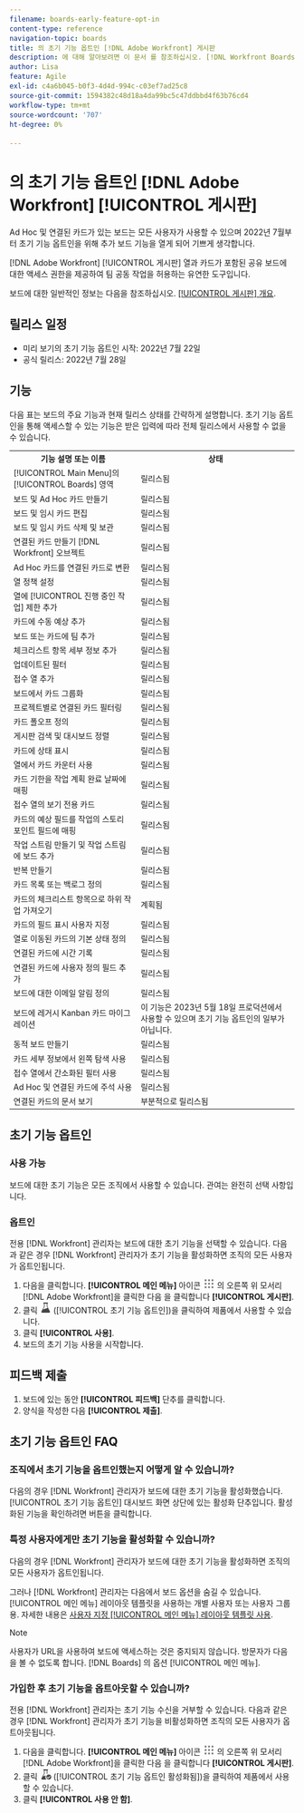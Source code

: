 ```yaml
---
filename: boards-early-feature-opt-in
content-type: reference
navigation-topic: boards
title: 의 초기 기능 옵트인 [!DNL Adobe Workfront] 게시판
description: 에 대해 알아보려면 이 문서 를 참조하십시오. [!DNL Workfront Boards] 초기 기능 옵트인.
author: Lisa
feature: Agile
exl-id: c4a6b045-b0f3-4d4d-994c-c03ef7ad25c8
source-git-commit: 1594382c48d18a4da99bc5c47ddbbd4f63b76cd4
workflow-type: tm+mt
source-wordcount: '707'
ht-degree: 0%

---
```


# 의 초기 기능 옵트인 [!DNL Adobe Workfront] [!UICONTROL 게시판]

Ad Hoc 및 연결된 카드가 있는 보드는 모든 사용자가 사용할 수 있으며 2022년 7월부터 초기 기능 옵트인을 위해 추가 보드 기능을 열게 되어 기쁘게 생각합니다.

[!DNL Adobe Workfront] [!UICONTROL 게시판] 열과 카드가 포함된 공유 보드에 대한 액세스 권한을 제공하여 팀 공동 작업을 허용하는 유연한 도구입니다.

보드에 대한 일반적인 정보는 다음을 참조하십시오. [[!UICONTROL 게시판] 개요](/help/quicksilver/agile/boards-overview.md).

## 릴리스 일정

* 미리 보기의 초기 기능 옵트인 시작: 2022년 7월 22일
* 공식 릴리스: 2022년 7월 28일

## 기능

다음 표는 보드의 주요 기능과 현재 릴리스 상태를 간략하게 설명합니다. 초기 기능 옵트인을 통해 액세스할 수 있는 기능은 받은 입력에 따라 전체 릴리스에서 사용할 수 없을 수 있습니다.

<table style="table-layout:auto"> 
 <tbody> 
  <tr> 
   <th><strong>기능 설명 또는 이름</strong></th>
   <th><strong>상태</strong></th> 
  </tr>
  <tr>
   <td>[!UICONTROL Main Menu]의 [!UICONTROL Boards] 영역</td>
   <td>릴리스됨</td>
  </tr>
    <tr>
   <td>보드 및 Ad Hoc 카드 만들기</td>
   <td>릴리스됨</td>
  </tr>
  <tr>
   <td>보드 및 임시 카드 편집</td>
   <td>릴리스됨</td>
  </tr>
  <tr>
   <td>보드 및 임시 카드 삭제 및 보관</td>
   <td>릴리스됨</td>
  </tr>
  <tr>
   <td>연결된 카드 만들기 [!DNL Workfront] 오브젝트</td>
   <td>릴리스됨</td>
  </tr>
  <tr>
   <td>Ad Hoc 카드를 연결된 카드로 변환</td>
   <td>릴리스됨</td>
  </tr>
  <tr>
   <td>열 정책 설정</td>
   <td>릴리스됨</td>
  </tr>
  <tr>
   <td>열에 [!UICONTROL 진행 중인 작업] 제한 추가</td>
   <td>릴리스됨</td>
  </tr>
  <tr>
   <td>카드에 수동 예상 추가</td>
   <td>릴리스됨</td>
  </tr>
  <tr>
   <td>보드 또는 카드에 팀 추가</td>
   <td>릴리스됨</td>
  </tr>
  <tr>
   <td>체크리스트 항목 세부 정보 추가</td>
   <td>릴리스됨</td>
  </tr>
  <tr>
   <td>업데이트된 필터</td>
   <td>릴리스됨</td>
  </tr>
  <tr>
   <td>접수 열 추가</td>
   <td>릴리스됨</td>
  </tr>
  <tr>
   <td>보드에서 카드 그룹화</td>
   <td>릴리스됨</td>
  </tr>
  <tr>
   <td>프로젝트별로 연결된 카드 필터링</td>
   <td>릴리스됨</td>
  </tr>
  <tr>
   <td>카드 폴오프 정의</td>
   <td>릴리스됨</td>
  </tr>
  <tr>
   <td>게시판 검색 및 대시보드 정렬</td>
   <td>릴리스됨</td>
  </tr>
  <tr>
   <td>카드에 상태 표시</td>
   <td>릴리스됨</td>
  </tr>
  <tr>
   <td>열에서 카드 카운터 사용</td>
   <td>릴리스됨</td>
  </tr>
  <tr>
   <td>카드 기한을 작업 계획 완료 날짜에 매핑</td>
   <td>릴리스됨</td>
  </tr>
  <tr>
   <td>접수 열의 보기 전용 카드</td>
   <td>릴리스됨</td>
  </tr>
  <tr>
   <td>카드의 예상 필드를 작업의 스토리 포인트 필드에 매핑</td>
   <td>릴리스됨</td>
  </tr>
  <tr>
   <td>작업 스트림 만들기 및 작업 스트림에 보드 추가</td>
   <td>릴리스됨</td>
  </tr>
  <tr>
   <td>반복 만들기</td>
   <td>릴리스됨</td>
  </tr>
  <tr>
   <td>카드 목록 또는 백로그 정의</td>
   <td>릴리스됨</td>
  </tr>
  <tr>
   <td>카드의 체크리스트 항목으로 하위 작업 가져오기</td>
   <td>계획됨</td>
  </tr>
  <tr>
   <td>카드의 필드 표시 사용자 지정</td>
   <td>릴리스됨</td>
  </tr>  
  <tr>
   <td>열로 이동된 카드의 기본 상태 정의</td>
   <td>릴리스됨</td>
  </tr>
  <tr>
   <td>연결된 카드에 시간 기록</td>
   <td>릴리스됨</td>
  </tr>
  <tr>
   <td>연결된 카드에 사용자 정의 필드 추가</td>
   <td>릴리스됨</td>
  </tr>
  <tr>
   <td>보드에 대한 이메일 알림 정의</td>
   <td>릴리스됨</td>
  </tr>
  <tr>
   <td>보드에 레거시 Kanban 카드 마이그레이션</td>
   <td>이 기능은 2023년 5월 18일 프로덕션에서 사용할 수 있으며 초기 기능 옵트인의 일부가 아닙니다.</td>
  </tr>
  <tr>
   <td>동적 보드 만들기</td>
   <td>릴리스됨</td>
  </tr>
  <tr>
   <td>카드 세부 정보에서 왼쪽 탐색 사용</td>
   <td>릴리스됨</td>
  </tr>
  <tr>
   <td>접수 열에서 간소화된 필터 사용</td>
   <td>릴리스됨</td>
  </tr>
  <tr>
   <td>Ad Hoc 및 연결된 카드에 주석 사용</td>
   <td>릴리스됨</td>
  </tr>
  <tr>
   <td>연결된 카드의 문서 보기</td>
   <td>부분적으로 릴리스됨</td>
  </tr>
 </tbody> 
</table>

## 초기 기능 옵트인

### 사용 가능

보드에 대한 초기 기능은 모든 조직에서 사용할 수 있습니다. 관여는 완전히 선택 사항입니다.

### 옵트인

전용 [!DNL Workfront] 관리자는 보드에 대한 초기 기능을 선택할 수 있습니다. 다음과 같은 경우 [!DNL Workfront] 관리자가 초기 기능을 활성화하면 조직의 모든 사용자가 옵트인됩니다.

1. 다음을 클릭합니다. **[!UICONTROL 메인 메뉴]** 아이콘 ![](assets/main-menu-icon.png) 의 오른쪽 위 모서리 [!DNL Adobe Workfront]을 클릭한 다음 을 클릭합니다 **[!UICONTROL 게시판]**.
1. 클릭 ![초기 기능 옵트인](assets/early-feature-opt-in-not-enabled.png) ([!UICONTROL 초기 기능 옵트인])을 클릭하여 제품에서 사용할 수 있습니다.
1. 클릭 **[!UICONTROL 사용]**.
1. 보드의 초기 기능 사용을 시작합니다.

## 피드백 제출

1. 보드에 있는 동안 **[!UICONTROL 피드백]** 단추를 클릭합니다.
1. 양식을 작성한 다음 **[!UICONTROL 제출]**.

## 초기 기능 옵트인 FAQ

### 조직에서 초기 기능을 옵트인했는지 어떻게 알 수 있습니까?

다음의 경우 [!DNL Workfront] 관리자가 보드에 대한 초기 기능을 활성화했습니다. [!UICONTROL 초기 기능 옵트인] 대시보드 화면 상단에 있는 활성화 단추입니다. 활성화된 기능을 확인하려면 버튼을 클릭합니다.

### 특정 사용자에게만 초기 기능을 활성화할 수 있습니까?

다음의 경우 [!DNL Workfront] 관리자가 보드에 대한 초기 기능을 활성화하면 조직의 모든 사용자가 옵트인됩니다.

그러나 [!DNL Workfront] 관리자는 다음에서 보드 옵션을 숨길 수 있습니다. [!UICONTROL 메인 메뉴] 레이아웃 템플릿을 사용하는 개별 사용자 또는 사용자 그룹용. 자세한 내용은 [사용자 지정 [!UICONTROL 메인 메뉴] 레이아웃 템플릿 사용](/help/quicksilver/administration-and-setup/customize-workfront/use-layout-templates/customize-main-menu.md).

>[!NOTE]
>
>사용자가 URL을 사용하여 보드에 액세스하는 것은 중지되지 않습니다. 방문자가 다음을 볼 수 없도록 합니다. [!DNL Boards] 의 옵션 [!UICONTROL 메인 메뉴].

### 가입한 후 초기 기능을 옵트아웃할 수 있습니까?

전용 [!DNL Workfront] 관리자는 초기 기능 수신을 거부할 수 있습니다. 다음과 같은 경우 [!DNL Workfront] 관리자가 초기 기능을 비활성화하면 조직의 모든 사용자가 옵트아웃됩니다.

1. 다음을 클릭합니다. **[!UICONTROL 메인 메뉴]** 아이콘 ![](assets/main-menu-icon.png) 의 오른쪽 위 모서리 [!DNL Adobe Workfront]을 클릭한 다음 을 클릭합니다 **[!UICONTROL 게시판]**.
1. 클릭 ![초기 기능 옵트인 활성화됨](assets/early-feature-opt-in-enabled.png) ([!UICONTROL 초기 기능 옵트인 활성화됨])을 클릭하여 제품에서 사용할 수 있습니다.
1. 클릭 **[!UICONTROL 사용 안 함]**.
